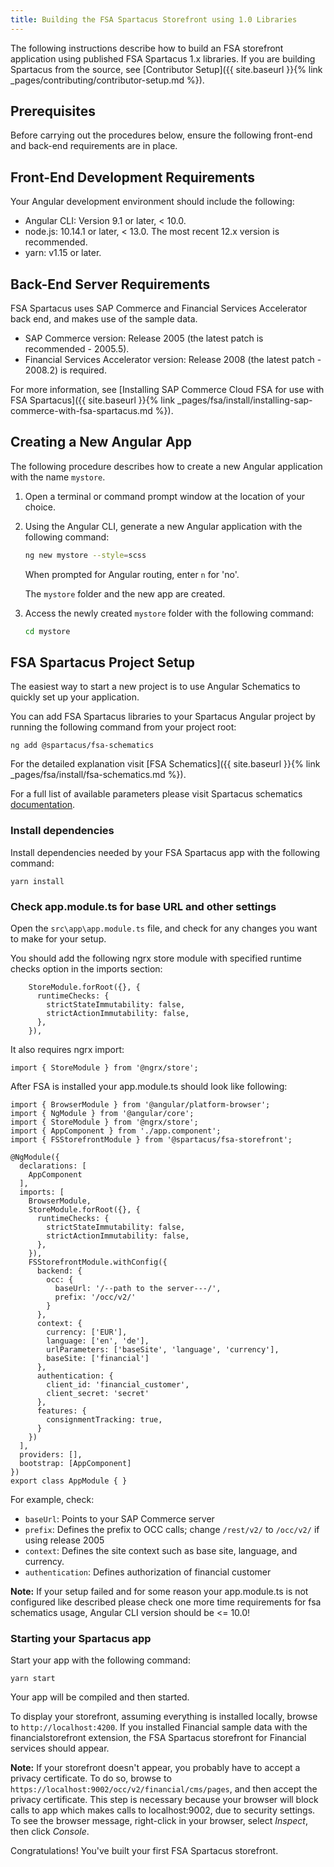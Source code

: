 ```yaml
---
title: Building the FSA Spartacus Storefront using 1.0 Libraries
---
```


The following instructions describe how to build an FSA storefront application using published FSA Spartacus 1.x libraries. If you are building Spartacus from the source, see [Contributor Setup]({{ site.baseurl }}{% link _pages/contributing/contributor-setup.md %}).

## Prerequisites

Before carrying out the procedures below, ensure the following front-end and back-end requirements are in place.

## Front-End Development Requirements

Your Angular development environment should include the following:

- Angular CLI: Version 9.1 or later, < 10.0.
- node.js: 10.14.1 or later, < 13.0. The most recent 12.x version is recommended.
- yarn: v1.15 or later.

## Back-End Server Requirements

FSA Spartacus uses SAP Commerce and Financial Services Accelerator back end, and makes use of the sample data.

- SAP Commerce version: Release 2005 (the latest patch is recommended - 2005.5).
- Financial Services Accelerator version: Release 2008 (the latest patch - 2008.2) is required.

For more information, see [Installing SAP Commerce Cloud FSA for use with FSA Spartacus]({{ site.baseurl }}{% link _pages/fsa/install/installing-sap-commerce-with-fsa-spartacus.md %}). 

## Creating a New Angular App

The following procedure describes how to create a new Angular application with the name `mystore`.

1. Open a terminal or command prompt window at the location of your choice.
1. Using the Angular CLI, generate a new Angular application with the following command:

   ```bash
   ng new mystore --style=scss
   ```

   When prompted for Angular routing, enter `n` for 'no'.

   The `mystore` folder and the new app are created.

1. Access the newly created `mystore` folder with the following command:

     ```bash
     cd mystore
     ```

## FSA Spartacus Project Setup

The easiest way to start a new project is to use Angular Schematics to quickly set up your application. 

You can add FSA Spartacus libraries to your Spartacus Angular project by running the following command from your project root:

```shell
ng add @spartacus/fsa-schematics
```

For the detailed explanation visit [FSA Schematics]({{ site.baseurl }}{% link _pages/fsa/install/fsa-schematics.md %}).

For a full list of available parameters please visit Spartacus schematics [documentation](https://github.com/SAP/spartacus/tree/develop/projects/schematics).


### Install dependencies ###  

Install dependencies needed by your FSA Spartacus app with the following command:

```
yarn install
```

### Check app.module.ts for base URL and other settings ###

Open the `src\app\app.module.ts` file, and check for any changes you want to make for your setup. 

You should add the following ngrx store module with specified runtime checks option in the imports section:

```
    StoreModule.forRoot({}, {
      runtimeChecks: {
        strictStateImmutability: false,
        strictActionImmutability: false,
      },
    }),
```
It also requires ngrx import:
```
import { StoreModule } from '@ngrx/store';
```

After FSA is installed your app.module.ts should look like following:
```
import { BrowserModule } from '@angular/platform-browser';
import { NgModule } from '@angular/core';
import { StoreModule } from '@ngrx/store';
import { AppComponent } from './app.component';
import { FSStorefrontModule } from '@spartacus/fsa-storefront';

@NgModule({
  declarations: [
    AppComponent
  ],
  imports: [
    BrowserModule,
    StoreModule.forRoot({}, {
      runtimeChecks: {
        strictStateImmutability: false,
        strictActionImmutability: false,
      },
    }),
    FSStorefrontModule.withConfig({
      backend: {
        occ: {
          baseUrl: '/--path to the server---/',
          prefix: '/occ/v2/'
        }
      },
      context: {
        currency: ['EUR'],
        language: ['en', 'de'],
        urlParameters: ['baseSite', 'language', 'currency'],
        baseSite: ['financial']
      },
      authentication: {
        client_id: 'financial_customer',
        client_secret: 'secret'
      },
      features: {
        consignmentTracking: true,
      }
    })
  ],
  providers: [],
  bootstrap: [AppComponent]
})
export class AppModule { }
```

For example, check:
- `baseUrl`: Points to your SAP Commerce server
- `prefix`: Defines the prefix to OCC calls; change `/rest/v2/` to `/occ/v2/` if using release 2005
- `context`: Defines the site context such as base site, language, and currency.
- `authentication`: Defines authorization of financial customer
 
**Note:** If your setup failed and for some reason your app.module.ts is not configured like described please check one more time requirements for fsa schematics usage, Angular CLI version should be <= 10.0!

### Starting your Spartacus app ###  

Start your app with the following command:

```
yarn start
```

Your app will be compiled and then started.

To display your storefront, assuming everything is installed locally, browse to `http://localhost:4200`. If you installed Financial sample data with the financialstorefront extension, the FSA Spartacus storefront for Financial services should appear.

**Note:** If your storefront doesn't appear, you probably have to accept a privacy certificate. To do so, browse to `https://localhost:9002/occ/v2/financial/cms/pages`, and then accept the privacy certificate. This step is necessary because your browser will block calls to app which makes calls to localhost:9002, due to security settings. To see the browser message, right-click in your browser, select *Inspect*, then click *Console*.


Congratulations! You've built your first FSA Spartacus storefront.

